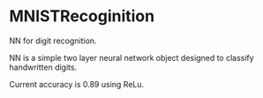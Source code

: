 # MNISTRecoginition
NN for digit recognition.

NN is a simple two layer neural network object designed to classify handwritten digits.

Current accuracy is 0.89 using ReLu.
